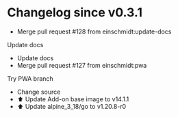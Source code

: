 # Changelog since v0.3.1
- Merge pull request #128 from einschmidt:update-docs

Update docs 
- Update docs 
- Merge pull request #127 from einschmidt:pwa

Try PWA branch 
- Change source 
- ⬆️ Update Add-on base image to v14.1.1 
- ⬆️ Update alpine_3_18/go to v1.20.8-r0 
